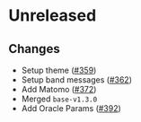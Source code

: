 # Unreleased

## Changes
- Setup theme ([\#359](https://github.com/forbole/big-dipper-2.0-cosmos/issues/359))
- Setup band messages ([\#362](https://github.com/forbole/big-dipper-2.0-cosmos/issues/362))
- Add Matomo ([\#372](https://github.com/forbole/big-dipper-2.0-cosmos/issues/372))
- Merged `base-v1.3.0`
- Add Oracle Params ([\#392](https://github.com/forbole/big-dipper-2.0-cosmos/issues/392))
